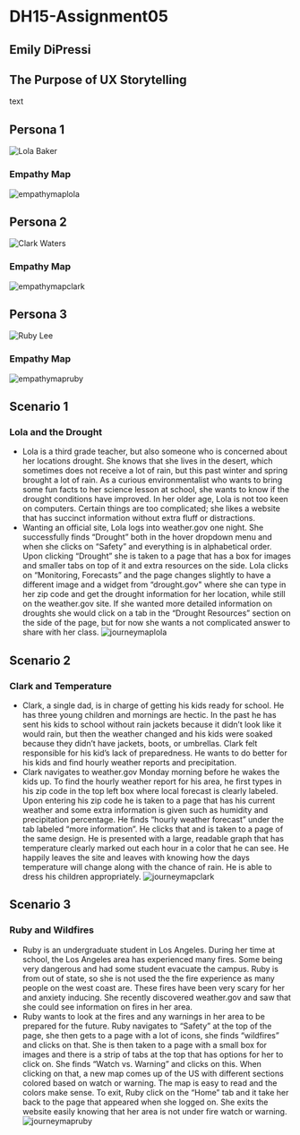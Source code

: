 # DH15-Assignment05
## Emily DiPressi 

## The Purpose of UX Storytelling 
text 

## Persona 1
![Lola Baker](lolabaker.png)
### Empathy Map
![empathymaplola](empathylola.png)

## Persona 2
![Clark Waters](clarkwaters.png)
### Empathy Map
![empathymapclark](empathyclark2.png)

## Persona 3
![Ruby Lee](rubylee.png)
### Empathy Map
![empathymapruby](empathyruby.png)

## Scenario 1
### Lola and the Drought 
* Lola is a third grade teacher, but also someone who is concerned about her locations drought. She knows that she lives in the desert, which sometimes does not receive a lot of rain, but this past winter and spring brought a lot of rain. As a curious environmentalist who wants to bring some fun facts to her science lesson at school, she wants to know if the drought conditions have improved. In her older age, Lola is not too keen on computers. Certain things are too complicated; she likes a website that has succinct information without extra fluff or distractions.
* Wanting an official site, Lola logs into weather.gov one night. She successfully finds “Drought” both in the hover dropdown menu and when she clicks on “Safety” and everything is in alphabetical order. Upon clicking “Drought” she is taken to a page that has a box for images and smaller tabs on top of it and extra resources on the side. Lola clicks on “Monitoring, Forecasts” and the page changes slightly to have a different image and a widget from “drought.gov" where she can type in her zip code and get the drought information for her location, while still on the weather.gov site. If she wanted more detailed information on droughts she would click on a tab in the “Drought Resources” section on the side of the page, but for now she wants a not complicated answer to share with her class.
![journeymaplola](journeylola.png)

## Scenario 2
### Clark and Temperature 
* Clark, a single dad, is in charge of getting his kids ready for school. He has three young children and mornings are hectic. In the past he has sent his kids to school without rain jackets because it didn’t look like it would rain, but then the weather changed and his kids were soaked because they didn’t have jackets, boots, or umbrellas. Clark felt responsible for his kid’s lack of preparedness. He wants to do better for his kids and find hourly weather reports and precipitation.
* Clark navigates to weather.gov Monday morning before he wakes the kids up. To find the hourly weather report for his area, he first types in his zip code in the top left box where local forecast is clearly labeled. Upon entering his zip code he is taken to a page that has his current weather and  some extra information is given such as humidity and precipitation percentage. He finds “hourly weather forecast” under the tab labeled “more information”. He clicks that and is taken to a page of the same design. He is presented with a large, readable graph that has temperature clearly marked out each hour in a color that he can see. He happily leaves the site and leaves with knowing how the days temperature will change along with the chance of rain. He is able to dress his children appropriately. 
![journeymapclark](journeyclark.png)

## Scenario 3
### Ruby and Wildfires 
* Ruby is an undergraduate student in Los Angeles. During her time at school, the Los Angeles area has experienced many fires. Some being very dangerous and had some student evacuate the campus. Ruby is from out of state, so she is not used the the fire experience as many people on the west coast are. These fires have been very scary for her and anxiety inducing. She recently discovered weather.gov and saw that she could see information on fires in her area. 
* Ruby wants to look at the fires and any warnings in her area to be prepared for the future. Ruby navigates to “Safety” at the top of the page, she then gets to a page with a lot of icons, she finds “wildfires” and clicks on that. She is then taken to a page with a small box for images and there is a strip of tabs at the top that has options for her to click on. She finds “Watch vs. Warning” and clicks on this. When clicking on that, a new map comes up of the US with different sections colored based on watch or warning. The map is easy to read and the colors make sense. To exit, Ruby click on the “Home” tab and it take her back to the page that appeared when she logged on. She exits the website easily knowing that her area is not under fire watch or warning. 
![journeymapruby](journeyruby.png)

